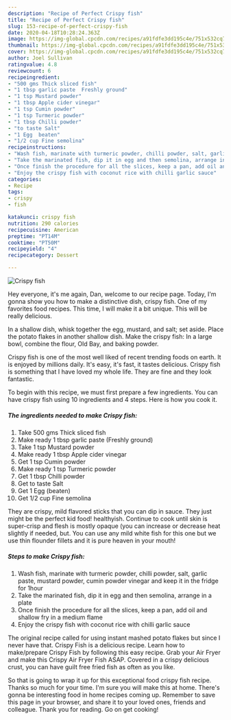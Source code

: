 ```yaml
---
description: "Recipe of Perfect Crispy fish"
title: "Recipe of Perfect Crispy fish"
slug: 153-recipe-of-perfect-crispy-fish
date: 2020-04-18T10:28:24.363Z
image: https://img-global.cpcdn.com/recipes/a91fdfe3dd195c4e/751x532cq70/crispy-fish-recipe-main-photo.jpg
thumbnail: https://img-global.cpcdn.com/recipes/a91fdfe3dd195c4e/751x532cq70/crispy-fish-recipe-main-photo.jpg
cover: https://img-global.cpcdn.com/recipes/a91fdfe3dd195c4e/751x532cq70/crispy-fish-recipe-main-photo.jpg
author: Joel Sullivan
ratingvalue: 4.8
reviewcount: 6
recipeingredient:
- "500 gms Thick sliced fish"
- "1 tbsp garlic paste  Freshly ground"
- "1 tsp Mustard powder"
- "1 tbsp Apple cider vinegar"
- "1 tsp Cumin powder"
- "1 tsp Turmeric powder"
- "1 tbsp Chilli powder"
- "to taste Salt"
- "1 Egg  beaten"
- "1/2 cup Fine semolina"
recipeinstructions:
- "Wash fish, marinate with turmeric powder, chilli powder, salt, garlic paste, mustard powder, cumin powder vinegar and keep it in the fridge for 1hour"
- "Take the marinated fish, dip it in egg and then semolina, arrange in a plate"
- "Once finish the procedure for all the slices, keep a pan, add oil and shallow fry in a medium flame"
- "Enjoy the crispy fish with coconut rice with chilli garlic sauce"
categories:
- Recipe
tags:
- crispy
- fish

katakunci: crispy fish 
nutrition: 290 calories
recipecuisine: American
preptime: "PT14M"
cooktime: "PT50M"
recipeyield: "4"
recipecategory: Dessert

---
```



![Crispy fish](https://img-global.cpcdn.com/recipes/a91fdfe3dd195c4e/751x532cq70/crispy-fish-recipe-main-photo.jpg)

Hey everyone, it's me again, Dan, welcome to our recipe page. Today, I'm gonna show you how to make a distinctive dish, crispy fish. One of my favorites food recipes. This time, I will make it a bit unique. This will be really delicious.

In a shallow dish, whisk together the egg, mustard, and salt; set aside. Place the potato flakes in another shallow dish. Make the crispy fish: In a large bowl, combine the flour, Old Bay, and baking powder.

Crispy fish is one of the most well liked of recent trending foods on earth. It is enjoyed by millions daily. It's easy, it's fast, it tastes delicious. Crispy fish is something that I have loved my whole life. They are fine and they look fantastic.


To begin with this recipe, we must first prepare a few ingredients. You can have crispy fish using 10 ingredients and 4 steps. Here is how you cook it.

##### The ingredients needed to make Crispy fish:

1. Take 500 gms Thick sliced fish
1. Make ready 1 tbsp garlic paste  (Freshly ground)
1. Take 1 tsp Mustard powder
1. Make ready 1 tbsp Apple cider vinegar
1. Get 1 tsp Cumin powder
1. Make ready 1 tsp Turmeric powder
1. Get 1 tbsp Chilli powder
1. Get to taste Salt
1. Get 1 Egg  (beaten)
1. Get 1/2 cup Fine semolina


They are crispy, mild flavored sticks that you can dip in sauce. They just might be the perfect kid food! healthyish. Continue to cook until skin is super-crisp and flesh is mostly opaque (you can increase or decrease heat slightly if needed, but. You can use any mild white fish for this one but we use thin flounder fillets and it is pure heaven in your mouth! 

##### Steps to make Crispy fish:

1. Wash fish, marinate with turmeric powder, chilli powder, salt, garlic paste, mustard powder, cumin powder vinegar and keep it in the fridge for 1hour
1. Take the marinated fish, dip it in egg and then semolina, arrange in a plate
1. Once finish the procedure for all the slices, keep a pan, add oil and shallow fry in a medium flame
1. Enjoy the crispy fish with coconut rice with chilli garlic sauce


The original recipe called for using instant mashed potato flakes but since I never have that. Crispy Fish is a delicious recipe. Learn how to make/prepare Crispy Fish by following this easy recipe. Grab your Air Fryer and make this Crispy Air Fryer Fish ASAP. Covered in a crispy delicious crust, you can have guilt free fried fish as often as you like. 

So that is going to wrap it up for this exceptional food crispy fish recipe. Thanks so much for your time. I'm sure you will make this at home. There's gonna be interesting food in home recipes coming up. Remember to save this page in your browser, and share it to your loved ones, friends and colleague. Thank you for reading. Go on get cooking!
